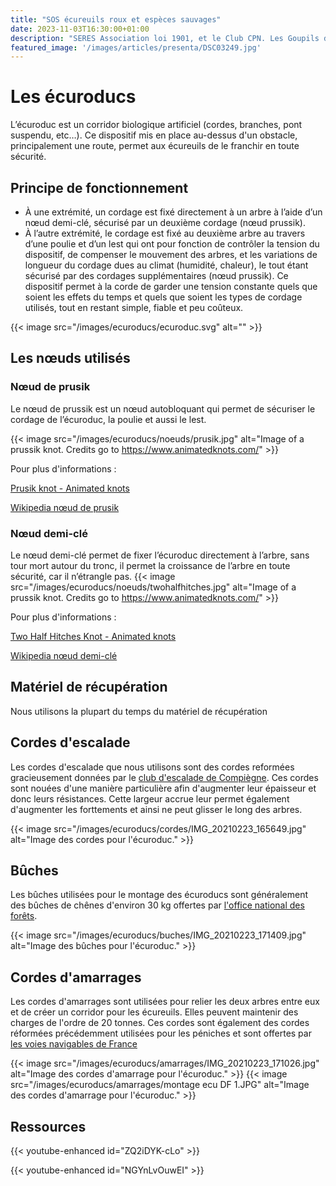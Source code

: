 ```yaml
---
title: "SOS écureuils roux et espèces sauvages"
date: 2023-11-03T16:30:00+01:00
description: "SERES Association loi 1901, et le Club CPN. Les Goupils d'Halatte"
featured_image: '/images/articles/presenta/DSC03249.jpg'
---
```


# Les écuroducs 
L’écuroduc est un corridor biologique artificiel (cordes, branches, pont suspendu, etc…). Ce dispositif mis en place au-dessus d'un obstacle, principalement une route, permet aux écureuils de le franchir en toute sécurité. 

## Principe de fonctionnement

- À une extrémité, un cordage est fixé directement à un arbre à l’aide d’un nœud demi-clé, sécurisé par un deuxième cordage (nœud prussik).
- À l’autre extrémité, le cordage est fixé au deuxième arbre au travers d’une poulie et d’un lest qui ont pour fonction de contrôler la tension du dispositif, de compenser le mouvement des arbres, et les variations de longueur du cordage dues au climat (humidité, chaleur), le tout étant sécurisé par des cordages supplémentaires (nœud prussik). Ce dispositif permet à la corde de garder une tension constante quels que soient les effets du temps et quels que soient les types de cordage utilisés, tout en restant simple, fiable et peu coûteux.

{{< image src="/images/ecuroducs/ecuroduc.svg" alt="" >}}

## Les nœuds utilisés
### Nœud de prusik 
Le nœud de prussik est un nœud autobloquant qui permet de sécuriser le cordage de l’écuroduc, la poulie et aussi le lest.

{{< image src="/images/ecuroducs/noeuds/prusik.jpg" alt="Image of a prussik knot. Credits go to https://www.animatedknots.com/" >}}

Pour plus d'informations :

[Prusik knot - Animated knots](https://www.animatedknots.com/prusik-knot)

[Wikipedia nœud de prusik](https://fr.wikipedia.org/wiki/N%C5%93ud_de_Prusik)

### Nœud demi-clé
Le nœud demi-clé permet de fixer l’écuroduc directement à l’arbre, sans tour mort autour du tronc, il permet la croissance de l’arbre en toute sécurité, car il n’étrangle pas.
{{< image src="/images/ecuroducs/noeuds/twohalfhitches.jpg" alt="Image of a prussik knot. Credits go to https://www.animatedknots.com/" >}}

Pour plus d'informations :

[Two Half Hitches Knot - Animated knots](https://www.animatedknots.com/two-half-hitches-knot)

[Wikipedia nœud demi-clé](https://fr.wikipedia.org/wiki/N%C5%93ud_d%27amarrage_%C3%A0_demi-cl%C3%A9s)

## Matériel de récupération
Nous utilisons la plupart du temps du matériel de récupération

## Cordes d'escalade 
Les cordes d'escalade que nous utilisons sont des cordes reformées gracieusement données par le [club d'escalade de Compiègne](https://agc-compiegne.fr/).
Ces cordes sont nouées d'une manière particulière afin d'augmenter leur épaisseur et donc leurs résistances. Cette largeur accrue leur permet également d'augmenter les forttements et ainsi ne peut glisser le long des arbres.

{{< image src="/images/ecuroducs/cordes/IMG_20210223_165649.jpg" alt="Image des cordes pour l'écuroduc." >}}

## Bûches
Les bûches utilisées pour le montage des écuroducs sont généralement des bûches de chênes d'environ 30 kg offertes par [l'office national des forêts](https://www.onf.fr/).

{{< image src="/images/ecuroducs/buches/IMG_20210223_171409.jpg" alt="Image des bûches pour l'écuroduc." >}}

## Cordes d'amarrages
Les cordes d'amarrages sont utilisées pour relier les deux arbres entre eux et de créer un corridor pour les écureuils. Elles peuvent maintenir des charges de l'ordre de 20 tonnes. Ces cordes sont également des cordes réformées précédemment utilisées pour les péniches et sont offertes par [les voies navigables de France](https://www.vnf.fr/vnf/)

{{< image src="/images/ecuroducs/amarrages/IMG_20210223_171026.jpg" alt="Image des cordes d'amarrage pour l'écuroduc." >}}
{{< image src="/images/ecuroducs/amarrages/montage ecu DF 1.JPG" alt="Image des cordes d'amarrage pour l'écuroduc." >}}

## Ressources

{{< youtube-enhanced id="ZQ2iDYK-cLo" >}}

{{< youtube-enhanced id="NGYnLvOuwEI" >}}
